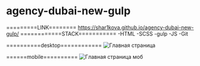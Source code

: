 ﻿# agency-dubai-new-gulp
=========LINK========
https://shar1kova.github.io/agency-dubai-new-gulp/
============STACK===========
-HTML
-SCSS
-gulp
-JS
-Git

==========desktop============
![Главная страница](https://github.com/shar1kova/agency-dubai-new-gulp/assets/132005538/f6564dd1-c9f1-4984-97d9-b3d65e4b0b30)

======mobile==========
![Главная страница моб ](https://github.com/shar1kova/agency-dubai-new-gulp/assets/132005538/2dac0f1b-d523-46ae-bc0a-8f416355208c)
